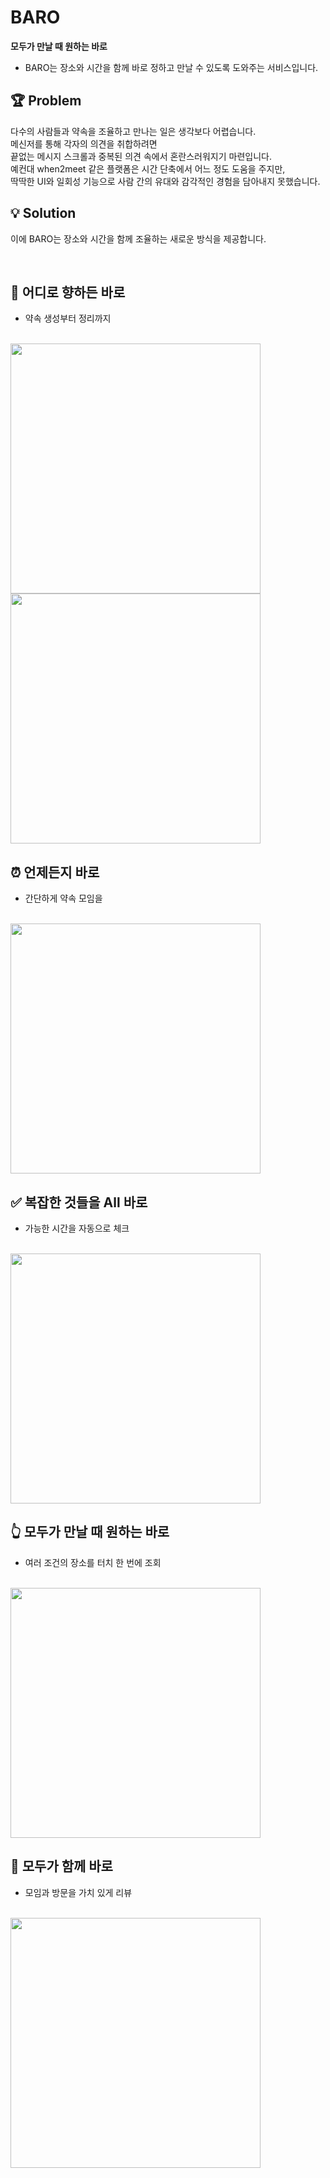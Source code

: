 # BARO

**모두가 만날 때 원하는 바로**
- BARO는 장소와 시간을 함께 바로 정하고 만날 수 있도록 
도와주는 서비스입니다.


## 🏆 Problem

  다수의 사람들과 약속을 조율하고 만나는 일은 생각보다 어렵습니다. 
  <br>메신저를 통해 각자의 의견을 취합하려면 
  <br>끝없는 메시지 스크롤과 중복된 의견 속에서 혼란스러워지기 마련입니다. 
  <br>예컨대 when2meet 같은 플랫폼은 시간 단축에서 어느 정도 도움을 주지만, 
  <br>딱딱한 UI와 일회성 기능으로 사람 간의 유대와 감각적인 경험을 담아내지 못했습니다.



## 💡 Solution

이에 BARO는 장소와 시간을 함께 조율하는 새로운 방식을 제공합니다.

<br>

## 🚀 어디로 향하든 바로
  - 약속 생성부터 정리까지  
  <br>
  <img src="https://github.com/user-attachments/assets/a3d1ee87-2fc2-41a4-9cf0-e7bfa30f3b78" width="400">  
  <br>
  <img src="https://github.com/user-attachments/assets/33e42555-5b9d-4407-87b4-00878032bea8" width="400">  

## ⏰ 언제든지 바로
  - 간단하게 약속 모임을  
  <br>
  <img src="https://github.com/user-attachments/assets/6258e340-65fc-4fa1-8e5e-8cc13894cad8" width="400">  

## ✅ 복잡한 것들을 All 바로 
  - 가능한 시간을 자동으로 체크  
  <br>
  <img src="https://github.com/user-attachments/assets/fd69f337-06ef-46b1-aed6-34fd9e9c9316" width="400">  

## 👆 모두가 만날 때 원하는 바로  
  - 여러 조건의 장소를 터치 한 번에 조회  
  <br>
  <img src="https://github.com/user-attachments/assets/0a162e0b-8a60-48ac-b2d9-b7731496b16e" width="400">  

## 📍 모두가 함께 바로
  - 모임과 방문을 가치 있게 리뷰  
  <br>
  <img src="https://github.com/user-attachments/assets/218453be-fb9f-4566-bfcc-e201a8cac655" width="400">  


